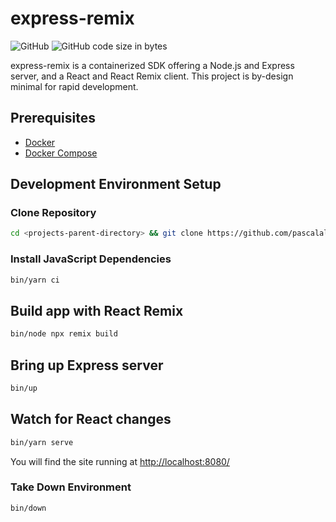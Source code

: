 # express-remix

![GitHub](https://img.shields.io/github/license/pascalallen/express-remix)
![GitHub code size in bytes](https://img.shields.io/github/languages/code-size/pascalallen/express-remix)

express-remix is a containerized SDK offering a Node.js and Express server, and a React and React Remix client. This project is by-design minimal for rapid development.

## Prerequisites

- [Docker](https://www.docker.com/)
- [Docker Compose](https://docs.docker.com/compose/)

## Development Environment Setup

### Clone Repository

```bash
cd <projects-parent-directory> && git clone https://github.com/pascalallen/express-remix.git
```

### Install JavaScript Dependencies

```bash
bin/yarn ci
```

## Build app with React Remix

```bash
bin/node npx remix build
```

## Bring up Express server

```bash
bin/up
```

## Watch for React changes

```bash
bin/yarn serve
```

You will find the site running at [http://localhost:8080/](http://localhost:8080/)

### Take Down Environment

```bash
bin/down
```
